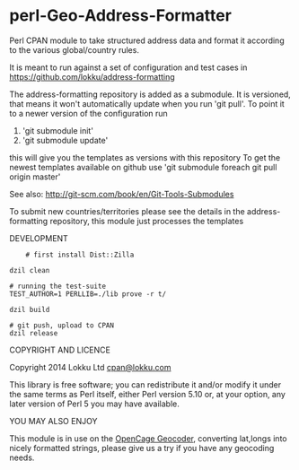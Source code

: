 perl-Geo-Address-Formatter
==========================

Perl CPAN module to take structured address data and format it
according to the various global/country rules.

It is meant to run against a set of configuration and test cases in
https://github.com/lokku/address-formatting

The address-formatting repository is added as a submodule. It is
versioned, that means it won't automatically update when you run 'git
pull'. To point it to a newer version of the configuration run 

1. 'git submodule init'
2. 'git submodule update'

this will give you the templates as versions with this repository
To get the newest templates available on github use
'git submodule foreach git pull origin master'

See also: http://git-scm.com/book/en/Git-Tools-Submodules

To submit new countries/territories please see the details in the
address-formatting repository, this module just processes the templates

DEVELOPMENT

        # first install Dist::Zilla

	dzil clean

	# running the test-suite
	TEST_AUTHOR=1 PERLLIB=./lib prove -r t/

	dzil build

	# git push, upload to CPAN
	dzil release


COPYRIGHT AND LICENCE

Copyright 2014 Lokku Ltd <cpan@lokku.com>

This library is free software; you can redistribute it and/or modify
it under the same terms as Perl itself, either Perl version 5.10 or,
at your option, any later version of Perl 5 you may have available.

YOU MAY ALSO ENJOY

This module is in use on the [OpenCage
Geocoder](http://geocoder.opencagedata.com/), converting lat,longs
into nicely formatted strings, please give us a try if you have any geocoding 
needs.
